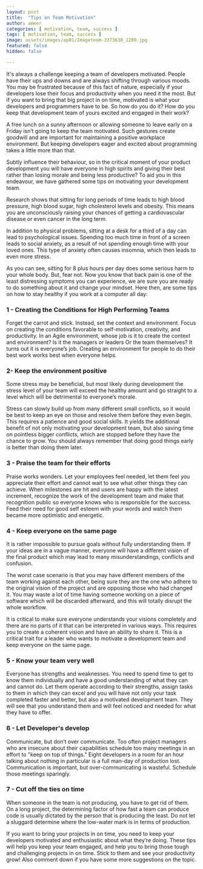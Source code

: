 ```yaml
---
layout: post
title:  "Tips on Team Motivation"
author: ameer
categories: [ motivation, team, success ]
tags: [ motivation, team, success ]
image: assets/images/ap01/Imageteam-3373638_1280.jpg
featured: false
hidden: false

---
```


It's always a challenge keeping a team of developers motivated. People have their ups and downs and are always shifting through various moods. You may be frustrated because of this fact of nature, especially if your developers lose their focus and productivity when you need it the most. But if you want to bring that big project in on time, motivated is what your developers and programmers have to be. So how do you do it? How do you keep that development team of yours excited and engaged in their work?


A free lunch on a sunny afternoon or allowing someone to leave early on a Friday isn’t going to keep the team motivated. Such gestures create goodwill and are important for maintaining a positive workplace environment. But keeping developers eager and excited about programming takes a little more than that.


Subtly influence their behaviour, so in the critical moment of your product development you will have everyone in high spirits and giving their best rather than losing morale and being less productive? To aid you in this endeavour, we have gathered some tips on motivating your development team.

Research shows that sitting for long periods of time leads to high blood pressure, high blood sugar, high cholesterol levels and obesity. This means you are unconsciously raising your chances of getting a cardiovascular disease or even cancer in the long term.


In addition to physical problems, sitting at a desk for a third of a day can lead to psychological issues. Spending too much time in front of a screen leads to social anxiety, as a result of not spending enough time with your loved ones. This type of anxiety often causes insomnia, which then leads to even more stress.

As you can see, sitting for 8 plus hours per day does some serious harm to your whole body. But, fear not. Now you know that back pain is one of the least distressing symptoms you can experience, we are sure you are ready to do something about it and change your mindset. Here then, are some tips on how to stay healthy if you work at a computer all day:

<p class="mb-5"></p>

### 1 - Creating the Conditions for High Performing Teams

Forget the carrot and stick. Instead, set the context and environment. Focus on creating the conditions favorable to self-motivation, creativity, and productivity.
In an Agile environment, whose job is it to create the context and environment? Is it the managers or leaders Or the team themselves? It turns out it is everyone’s job. Creating an environment for people to do their best work works best when everyone helps.

<p class="mb-5"></p>


### 2- Keep the environment positive

Some stress may be beneficial, but most likely during development the stress level of your team will exceed the healthy amount and go straight to a level which will be detrimental to everyone’s morale.

Stress can slowly build up from many different small conflicts, so it would be best to keep an eye on those and resolve them before they even begin. This requires a patience and good social skills. It yields the additional benefit of not only motivating your development team, but also saving time on pointless bigger conflicts, which are stopped before they have the chance to grow. You should always remember that doing good things early is better than doing them later.


<p class="mb-5"></p>


### 3 - Praise the team for their efforts

Praise works wonders. Let your employees feel needed, let them feel you appreciate their effort and cannot wait to see what other things they can achieve. When milestones are hit and users are happy with the latest increment, recognize the work of the development team and make that recognition public so everyone knows who is responsible for the success. Feed their need for good self esteem with your words and watch them became more optimistic and energetic.


<p class="mb-5"></p>


### 4 - Keep everyone on the same page

It is rather impossible to pursue goals without fully understanding them. If your ideas are in a vague manner, everyone will have a different vision of the final product which may lead to many misunderstandings, conflicts and confusion.

The worst case scenario is that you may have different members of the team working against each other, being sure they are the one who adhere to the original vision of the project and are opposing those who had changed it. You may waste a lot of time having someone working on a piece of software which will be discarded afterward, and this will totally disrupt the whole workflow.

It is critical to make sure everyone understands your visions completely and there are no parts of it that can be interpreted in various ways. This requires you to create a coherent vision and have an ability to share it. This is a critical trait for a leader who wants to motivate a development team and keep everyone on the same page.


<p class="mb-5"></p>


### 5 - Know your team very well

Everyone has strengths and weaknesses. You need to spend time to get to know them individually and have a good understanding of what they can and cannot do. Let them operate according to their strengths, assign tasks to them in which they can excel and you will have not only your task completed faster and better, but also a motivated development team. They will see that you understand them and will feel noticed and needed for what they have to offer.


<p class="mb-5"></p>


### 6 - Let Developer's develop

Communicate, but don’t over communicate. Too often project managers who are insecure about their capabilities schedule too many meetings in an effort to "keep on top of things." Eight developers in a room for an hour talking about nothing in particular is a full man-day of production lost. Communication is important, but over-communicating is wasteful. Schedule those meetings sparingly.


<p class="mb-5"></p>



### 7 - Cut off the ties on time

When someone in the team is not producing, you have to get rid of them. On a long project, the determining factor of how fast a team can produce code is usually dictated by the person that is producing the least. Do not let a sluggard determine where the low-water mark is in terms of production.


<p class="mb-5"></p>

If you want to bring your projects in on time, you need to keep your developers motivated and enthusiastic about what they’re doing. These tips will help you keep your team engaged, and help you to bring those tough and challenging projects in on time. Stick to them and see your productivity grow! Also comment down if you have some more suggestions on the topic.